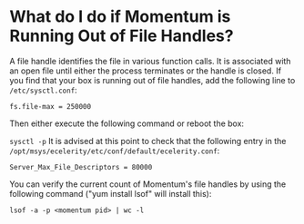 # What do I do if Momentum is Running Out of File Handles?

A file handle identifies the file in various function calls. It is associated with an open file until either the process terminates or the handle is closed. If you find that your box is running out of file handles, add the following line to `/etc/sysctl.conf`:

```
fs.file-max = 250000
```

Then either execute the following command or reboot the box:

`sysctl -p` It is advised at this point to check that the following entry in the `/opt/msys/ecelerity/etc/conf/default/ecelerity.conf`:


```
Server_Max_File_Descriptors = 80000
```


You can verify the current count of Momentum's file handles by using the following command ("yum install lsof" will install this):


```
lsof -a -p <momentum pid> | wc -l
```
